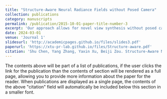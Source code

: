 ```yaml
---
title: "Structure-Aware Neural Radiance Fields without Posed Camera"
collection: publications
category: manuscripts
permalink: /publication/2015-10-01-paper-title-number-3
excerpt: 'Our approach allows for novel view synthesis without posed camera'
date: 2024-03-01
venue: 'Journal 1'
slidesurl: 'http://academicpages.github.io/files/slides3.pdf'
paperurl: 'https://xtu-pr-lab.github.io/files/Structure-aware.pdf'
citation: 'Shu Chen, Yang Zhang, Yaxin Xu, Beiji Zou. Structure-Aware Neural Radiance Fields without Posed Camera. Pattern Recognition, 151 (2024) 110419: 1-14.'
---
```


The contents above will be part of a list of publications, if the user clicks the link for the publication than the contents of section will be rendered as a full page, allowing you to provide more information about the paper for the reader. When publications are displayed as a single page, the contents of the above "citation" field will automatically be included below this section in a smaller font.
